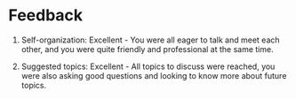 # Feedback

1) Self-organization: Excellent - You were all eager to talk and meet each other, and you were quite friendly and professional at the same time.

2) Suggested topics: Excellent - All topics to discuss were reached, you were also asking good questions and looking to know more about future topics.